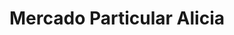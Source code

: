 ---
title: "Mercado Particular Alicia"
url: /puerto-varas/mercado-particular-alicia/
shop: comodidad
---